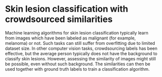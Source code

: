# Skin lesion classification with crowdsourced similarities

Machine learning algorithms for skin lesion classification typically learn from images which have been labeled as malignant (for example, melanoma) or not. Such tasks can still suffer from overfitting due to limited dataset size. In other computer vision tasks, crowdsourcing labels has been effective, but the average person typically does not have the background to classify skin lesions. However, assessing the similarity of images might still be possible, even without such background. The similarities can then be used together with ground truth labels to train a classification algorithm.
